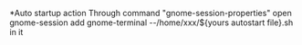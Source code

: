 *Auto startup action
Through command "gnome-session-properties" open gnome-session
add gnome-terminal --/home/xxx/${yours autostart file}.sh in it
